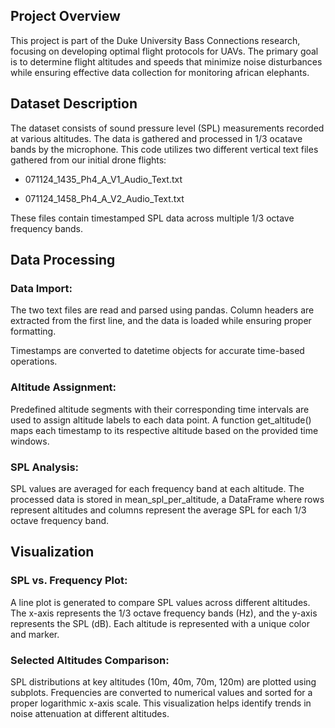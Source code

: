 ## Project Overview

This project is part of the Duke University Bass Connections research, focusing on developing optimal flight protocols for UAVs. The primary goal is to determine flight altitudes and speeds that minimize noise disturbances while ensuring effective data collection for monitoring african elephants.

## Dataset Description

The dataset consists of sound pressure level (SPL) measurements recorded at various altitudes. The data is gathered and processed in 1/3 ocatave bands by the microphone. This code utilizes two different vertical text files gathered from our initial drone flights:

* 071124_1435_Ph4_A_V1_Audio_Text.txt

* 071124_1458_Ph4_A_V2_Audio_Text.txt

These files contain timestamped SPL data across multiple 1/3 octave frequency bands.

## Data Processing

### Data Import:

The two text files are read and parsed using pandas. Column headers are extracted from the first line, and the data is loaded while ensuring proper formatting.

Timestamps are converted to datetime objects for accurate time-based operations.

### Altitude Assignment:

Predefined altitude segments with their corresponding time intervals are used to assign altitude labels to each data point. A function get_altitude() maps each timestamp to its respective altitude based on the provided time windows.

### SPL Analysis:

SPL values are averaged for each frequency band at each altitude. The processed data is stored in mean_spl_per_altitude, a DataFrame where rows represent altitudes and columns represent the average SPL for each 1/3 octave frequency band.

## Visualization

### SPL vs. Frequency Plot:

A line plot is generated to compare SPL values across different altitudes. The x-axis represents the 1/3 octave frequency bands (Hz), and the y-axis represents the SPL (dB). Each altitude is represented with a unique color and marker.

### Selected Altitudes Comparison:

SPL distributions at key altitudes (10m, 40m, 70m, 120m) are plotted using subplots. Frequencies are converted to numerical values and sorted for a proper logarithmic x-axis scale. This visualization helps identify trends in noise attenuation at different altitudes.

